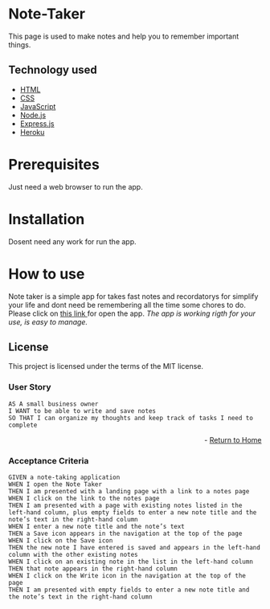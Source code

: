 # Note-Taker
 This page is used to make notes and help you to remember important things.
 
 ## Technology used
* [HTML](https://html.spec.whatwg.org/)
* [CSS](https://www.w3.org/TR/CSS/#css)
* [JavaScript](https://www.ecma-international.org/publications-and-standards/standards/ecma-262/)
* [Node.js](https://nodejs.org/en/)
* [Express.js](https://expressjs.com/)
* [Heroku](https://www.heroku.com)

# Prerequisites
 Just need a web browser to run the app.
 
 # Installation
  Dosent need any work for run the app.
  
 # How to use
  Note taker is a simple app for takes fast notes and recordatorys for simplify your life and dont need be remembering all the time some chores to do.
  Please click on [this link ](https://bootcamp-note.herokuapp.com/) for open the app. _The app is working rigth for your use, is easy to manage._
  
## License
 This project is licensed under the terms of the MIT license. 
 
 ### User Story
```
AS A small business owner
I WANT to be able to write and save notes
SO THAT I can organize my thoughts and keep track of tasks I need to complete
```

<p align="right"> - <a href="#home">Return to Home</a></p>

### Acceptance Criteria
```
GIVEN a note-taking application
WHEN I open the Note Taker
THEN I am presented with a landing page with a link to a notes page
WHEN I click on the link to the notes page
THEN I am presented with a page with existing notes listed in the left-hand column, plus empty fields to enter a new note title and the note’s text in the right-hand column
WHEN I enter a new note title and the note’s text
THEN a Save icon appears in the navigation at the top of the page
WHEN I click on the Save icon
THEN the new note I have entered is saved and appears in the left-hand column with the other existing notes
WHEN I click on an existing note in the list in the left-hand column
THEN that note appears in the right-hand column
WHEN I click on the Write icon in the navigation at the top of the page
THEN I am presented with empty fields to enter a new note title and the note’s text in the right-hand column
```

